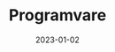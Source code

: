 ---
title: "Programvare"
linkTitle: "Programvare"
date: 2023-01-02
description: >
  En oversikt over all programvare som er i bruk for radio-drift.
---